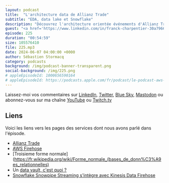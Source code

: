 ```yaml
---
layout: podcast
title:  "L'architecture data de Allianz Trade"
subtitle: "EDA, data lake et Snowflake"
description: "Découvrez l'architecture orientée événements d'Allianz Trade et les systèmes d'ingestion, de stockage, de transformation et d'analyse de données mis en place avec Snowflake. Nous faisons une exploration approfondie de la gestion de données à grande échelle chez Allianz Trade, leader mondial de l'assurance-crédit. Un podcast informatif pour les data scientists, analystes de données et tous ceux qui s'intéressent à la gestion de données."
guest: "<a href='https://www.linkedin.com/in/franck-charpentier-30a7966/'>Frank Charpentier</a>, Enterprise data architect chez Allianz Trade et <a href='https://www.linkedin.com/in/nlerose/'>Nicolas Lerose</a>, Manager avant-vente chez Snowflake"
episode: 225
duration: "00:54:59" 
size: 105576410
file: 225.mp3
date: 2024-06-07 04:00:00 +0000
author: Sébastien Stormacq
category: podcasts
background: /img/podcast-banner-transparent.png
social-background: /img/225.png
# appleEpisodeId: 1000656590164
# appleEpisodeId: https://podcasts.apple.com/fr/podcast/le-podcast-aws-en-français/id1452118442
---
```


Laissez-moi vos commentaires sur [LinkedIn](https://www.linkedin.com/in/sebastienstormacq/), [Twitter](https://twitter.com/sebsto), [Blue Sky](https://bsky.app/profile/sebsto.bsky.social), [Mastodon](https://awscommunity.social/@sebsto) ou abonnez-vous sur ma chaîne [YouTube](https://www.youtube.com/sebsto) ou [Twitch.tv](https://www.twitch.tv/sebAWS)

## Liens

Voici les liens vers les pages des services dont nous avons parlé dans l'épisode.

- [Allianz Trade](https://www.allianz-trade.fr/)
- [AWS Firehose](https://aws.amazon.com/fr/firehose/)
- [Troisieme forme normale](https://fr.wikipedia.org/wiki/Forme_normale_(bases_de_donn%C3%A9es_relationnelles) 
- Un [data vault, c'est quoi ?](https://www.snowflake.com/data-cloud-glossary/data-vault/)
- [Snowflake Snowpipe Streaming s'intègre avec Kinesis Data Firehose](https://aws.amazon.com/about-aws/whats-new/2024/01/stream-data-snowflake-kinesis-data-firehose-snowpipe-streaming-preview/)
